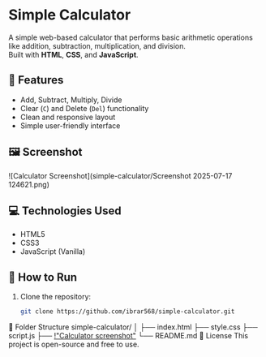 # Simple Calculator

A simple web-based calculator that performs basic arithmetic operations like addition, subtraction, multiplication, and division.  
Built with **HTML**, **CSS**, and **JavaScript**.

## 🔧 Features

- Add, Subtract, Multiply, Divide
- Clear (`C`) and Delete (`Del`) functionality
- Clean and responsive layout
- Simple user-friendly interface

## 🖼️ Screenshot

![Calculator Screenshot](simple-calculator/Screenshot 2025-07-17 124621.png)

## 💻 Technologies Used

- HTML5
- CSS3
- JavaScript (Vanilla)

## 🚀 How to Run

1. Clone the repository:
   ```bash
   git clone https://github.com/ibrar568/simple-calculator.git
📁 Folder Structure
simple-calculator/
│
├── index.html
├── style.css
├── script.js
├── [!"Calculator screenshot"](<Screenshot 2025-07-17 124621.png>)
└── README.md
📜 License
This project is open-source and free to use.
